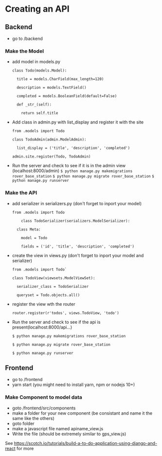 # Creating an API

## Backend
* go to /backend

### Make the Model
* add model in models.py

      class Todo(models.Model):

        title = models.CharField(max_length=120)

        description = models.TextField()

        completed = models.BooleanField(default=False)

        def _str_(self):

          return self.title

* Add class in admin.py with list_display and register it with the site

      from .models import Todo

      class TodoAdmin(admin.ModelAdmin):

        list_display = ('title', 'description', 'completed')

      admin.site.register(Todo, TodoAdmin)

* Run the server and check to see if it is in the admin view (localhost:8000/admin)
      `$ python manage.py makemigrations rover_base_station`
      `$ python manage.py migrate rover_base_station`
      `$ python manage.py runserver`

### Make the API
* add serializer in serializers.py (don't forget to inport your model)
    
      from .models import Todo

          class TodoSerializer(serializers.ModelSerializer):

        class Meta:

          model = Todo

          fields = ('id', 'title', 'description', 'completed')

* create the view in views.py (don't forget to inport your model and serializer)
    
      from .models import Todo`

      class TodoView(viewsets.ModelViewSet):

        serializer_class = TodoSerializer

        queryset = Todo.objects.all()

* register the view wth the router

    `router.register(r'todos', views.TodoView, 'todo')`

* Run the server and check to see if the api is present(localhost:8000/api...)

    `$ python manage.py makemigrations rover_base_station`
    
    `$ python manage.py migrate rover_base_station`
    
    `$ python manage.py runserver`

## Frontend
* go to /frontend
* yarn start (you might need to install yarn, npm or nodejs 10+)

### Make Component to model data
* goto /frontend/src/components
* make a folder for your new component (be consistant and name it the same like the others)
* goto folder
* make a javascript file named apiname_view.js
* Write the file (should be extremely similar to gps_view.js)

See https://scotch.io/tutorials/build-a-to-do-application-using-django-and-react for more
